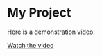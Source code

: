 # My Project

Here is a demonstration video:

[Watch the video]([https://user-images.githubusercontent.com/YOUR_USERNAME/YOUR_REPOSITORY/YOUR_VIDEO_FILE.mp4](https://www.youtube.com/embed/o5kJqkiDMAM?si=gjphC2bPZ_93zLuU))
